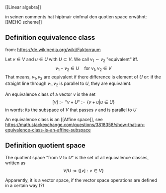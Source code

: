 
[[Linear algebra]]

in seinen comments hat hiptmair einfmal den quotien space erwähnt: [[MEHC scheme]]




## Definition equivalence class

from: https://de.wikipedia.org/wiki/Faktorraum

Let $v\in V$ and $u\in U$ with $U \subset V$.
We call $v_1\sim v_2$ "equivalent" iff.
$$v_1-v_2\in U \quad\text{for } v_1,v_2 \in V$$
That means, $v_1,v_2$ are equivalent if there difference is element of $U$ or: if the straight line through $v_1,v_2$ is parallel to $U$, they are equivalent.

An equivalence class of a vector $v$ is the set
$$ [v] := \text{"}v+U\text{"} := \{v+u | u\in U \}$$
in words: its the subspace of $V$ that passes $v$ and is parallel to $U$ 

An equivalence class is an [[Affine space]], see https://math.stackexchange.com/questions/3818358/show-that-an-equivalence-class-is-an-affine-subspace


## Definition quotient space

The quotient space "from $V$ to $U$" is the set of all equivalence classes, written as
$$V / U := \{[v] : v\in V\} $$

Apparently, it is a vector space, if the vector space operations are defined in a certain way (?)

